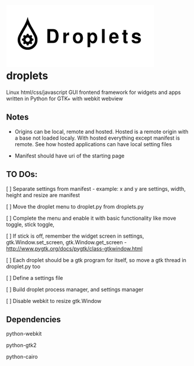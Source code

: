 ![Droplets - Linux html/css/javascript GUI frontend framework for widgets and apps written in Python for GTK+ with webkit webview](droplets_logo.png)
droplets
========

Linux html/css/javascript GUI frontend framework for widgets and apps written in Python for GTK+ with webkit webview

Notes
-----
* Origins can be local, remote and hosted. Hosted is a remote origin with a base not loaded localy. With hosted everything except manifest is remote. See how hosted applications can have local setting files

* Manifest should have uri of the starting page

TO DOs:
-------
[ ] Separate settings from manifest - example: x and y are settings, width, height and resize are manifest 

[ ] Move the droplet menu to droplet.py from droplets.py

[ ] Complete the menu and enable it with basic functionality like move toggle, stick toggle, 

[ ] If stick is off, remember the widget screen in settings, gtk.Window.set_screen, gtk.Window.get_screen - http://www.pygtk.org/docs/pygtk/class-gtkwindow.html

[ ] Each droplet should be a gtk program for itself, so move a gtk thread in droplet.py too

[ ] Define a settings file

[ ] Build droplet process manager, and settings manager

[ ] Disable webkit to resize gtk.Window

Dependencies
------------
python-webkit

python-gtk2

python-cairo
